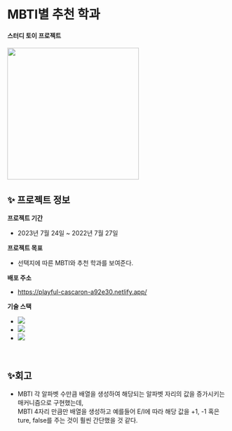 # MBTI별 추천 학과
#### 스터디 토이 프로젝트
<img src='https://github.com/suehub/MBTI_DEPARTMENT/assets/111065848/e33d1c5c-5912-4de8-90bc-8acfd9bbdfe6' width='300px'/>


## ✨ 프로젝트 정보

**프로젝트 기간**
* 2023년 7월 24일 ~ 2022년 7월 27일

**프로젝트 목표**
* 선택지에 따른 MBTI와 추천 학과를 보여준다.

**배포 주소**
*  https://playful-cascaron-a92e30.netlify.app/


**기술 스택**
- <img src="https://img.shields.io/badge/html5-E34F26?style=for-the-badge&logo=html5&logoColor=white">
- <img src="https://img.shields.io/badge/css-1572B6?style=for-the-badge&logo=css3&logoColor=white">
- <img src="https://img.shields.io/badge/javascript-F7DF1E?style=for-the-badge&logo=javascript&logoColor=black">

<br>

## ✨회고
* MBTI 각 알파벳 수만큼 배열을 생성하여 해당되는 알파벳 자리의 값을 증가시키는 매커니즘으로 구현했는데, <br> MBTI 4자리 만큼만 배열을 생성하고 예를들어 E/I에 따라 해당 값을 +1, -1 혹은 ture, false를 주는 것이 훨씬 간단했을 것 같다.


